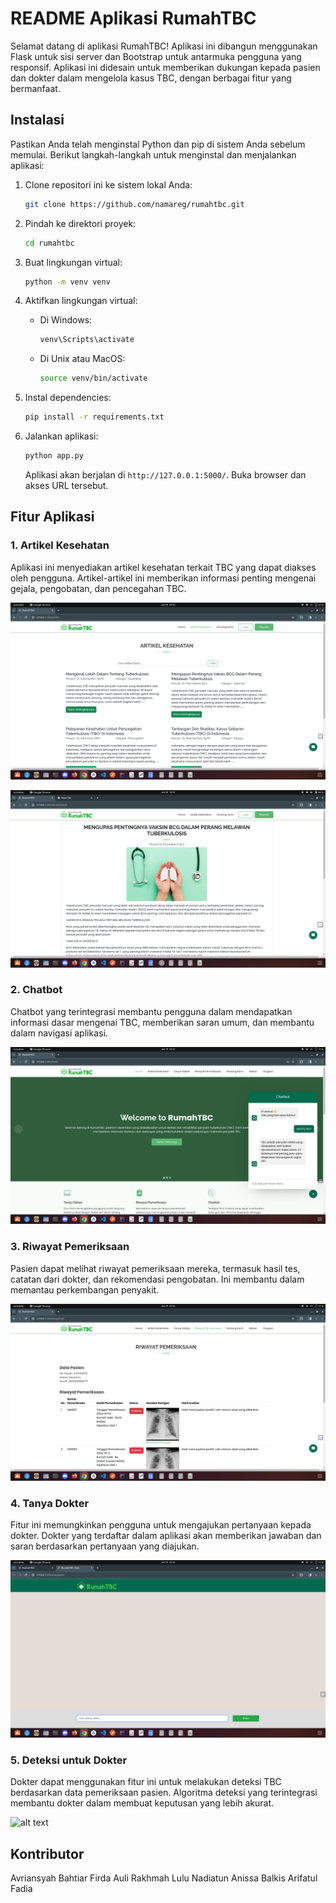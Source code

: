 # README Aplikasi RumahTBC

Selamat datang di aplikasi RumahTBC! Aplikasi ini dibangun menggunakan Flask untuk sisi server dan Bootstrap untuk antarmuka pengguna yang responsif. Aplikasi ini didesain untuk memberikan dukungan kepada pasien dan dokter dalam mengelola kasus TBC, dengan berbagai fitur yang bermanfaat.

## Instalasi

Pastikan Anda telah menginstal Python dan pip di sistem Anda sebelum memulai. Berikut langkah-langkah untuk menginstal dan menjalankan aplikasi:

1. Clone repositori ini ke sistem lokal Anda:

   ```bash
   git clone https://github.com/namareg/rumahtbc.git
   ```

2. Pindah ke direktori proyek:

   ```bash
   cd rumahtbc
   ```

3. Buat lingkungan virtual:

   ```bash
   python -m venv venv
   ```

4. Aktifkan lingkungan virtual:

   - Di Windows:

     ```bash
     venv\Scripts\activate
     ```

   - Di Unix atau MacOS:

     ```bash
     source venv/bin/activate
     ```

5. Instal dependencies:

   ```bash
   pip install -r requirements.txt
   ```

6. Jalankan aplikasi:

   ```bash
   python app.py
   ```

   Aplikasi akan berjalan di `http://127.0.0.1:5000/`. Buka browser dan akses URL tersebut.

## Fitur Aplikasi

### 1. Artikel Kesehatan

Aplikasi ini menyediakan artikel kesehatan terkait TBC yang dapat diakses oleh pengguna. Artikel-artikel ini memberikan informasi penting mengenai gejala, pengobatan, dan pencegahan TBC.

![alt text](https://github.com/Avrians/RumahTBC-Flask_WebApps/blob/main/hasilss/artikelkesehatan.png?raw=true)

![alt text](https://github.com/Avrians/RumahTBC-Flask_WebApps/blob/main/hasilss/detailartikel.png?raw=true)

### 2. Chatbot

Chatbot yang terintegrasi membantu pengguna dalam mendapatkan informasi dasar mengenai TBC, memberikan saran umum, dan membantu dalam navigasi aplikasi.

![alt text](https://github.com/Avrians/RumahTBC-Flask_WebApps/blob/main/hasilss/chatbot.png?raw=true)

### 3. Riwayat Pemeriksaan

Pasien dapat melihat riwayat pemeriksaan mereka, termasuk hasil tes, catatan dari dokter, dan rekomendasi pengobatan. Ini membantu dalam memantau perkembangan penyakit.

![alt text](https://github.com/Avrians/RumahTBC-Flask_WebApps/blob/main/hasilss/riwayatpemeriksaan.png?raw=true)

### 4. Tanya Dokter

Fitur ini memungkinkan pengguna untuk mengajukan pertanyaan kepada dokter. Dokter yang terdaftar dalam aplikasi akan memberikan jawaban dan saran berdasarkan pertanyaan yang diajukan.

![alt text](https://github.com/Avrians/RumahTBC-Flask_WebApps/blob/main/hasilss/tanyadokter.png?raw=true)

### 5. Deteksi untuk Dokter

Dokter dapat menggunakan fitur ini untuk melakukan deteksi TBC berdasarkan data pemeriksaan pasien. Algoritma deteksi yang terintegrasi membantu dokter dalam membuat keputusan yang lebih akurat.

![alt text](https://github.com/Avrians/RumahTBC-Flask_WebApps/blob/main/hasilss/hasil%20pemeriksaan.png?raw=true)

## Kontributor

Avriansyah Bahtiar 
Firda Auli Rakhmah
Lulu Nadiatun Anissa
Balkis Arifatul Fadia
